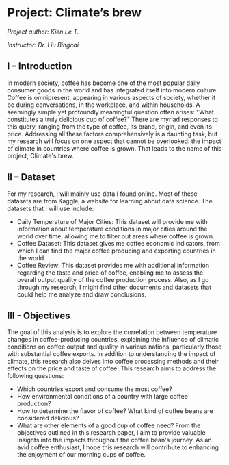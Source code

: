 # Project: Climate’s brew

_Project author: Kien Le T._

_Instructor: Dr. Liu Bingcai_

## I – Introduction
In modern society, coffee has become one of the most popular daily consumer goods in the world and has integrated itself into modern culture. Coffee is omnipresent, appearing in various aspects of society, whether it be during conversations, in the workplace, and within households. A seemingly simple yet profoundly meaningful question often arises: "What constitutes a truly delicious cup of coffee?" There are myriad responses to this query, ranging from the type of coffee, its brand, origin, and even its price. Addressing all these factors comprehensively is a daunting task, but my research will focus on one aspect that cannot be overlooked: the impact of climate in countries where coffee is grown. That leads to the name of this project, Climate's brew.

## II – Dataset
For my research, I will mainly use data I found online. Most of these datasets are from Kaggle, a website for learning about data science. The datasets that I will use include:
-	Daily Temperature of Major Cities: This dataset will provide me with information about temperature conditions in major cities around the world over time, allowing me to filter out areas where coffee is grown.
-	Coffee Dataset: This dataset gives me coffee economic indicators, from which I can find the major coffee producing and exporting countries in the world.
-	Coffee Review: This dataset provides me with additional information regarding the taste and price of coffee, enabling me to assess the overall output quality of the coffee production process.
Also, as I go through my research, I might find other documents and datasets that could help me analyze and draw conclusions.

## III - Objectives
The goal of this analysis is to explore the correlation between temperature changes in coffee-producing countries, explaining the influence of climatic conditions on coffee output and quality in various nations, particularly those with substantial coffee exports. In addition to understanding the impact of climate, this research also delves into coffee processing methods and their effects on the price and taste of coffee. This research aims to address the following questions:
-	Which countries export and consume the most coffee?
-	How environmental conditions of a country with large coffee production?
-	How to determine the flavor of coffee? What kind of coffee beans are considered delicious?
-	What are other elements of a good cup of coffee need?
From the objectives outlined in this research paper, I aim to provide valuable insights into the impacts throughout the coffee bean's journey. As an avid coffee enthusiast, I hope this research will contribute to enhancing the enjoyment of our morning cups of coffee.

